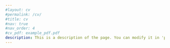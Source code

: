 ```yaml
---
#layout: cv
#permalink: /cv/
#title: cv
#nav: true
#nav_order: 4
#cv_pdf: example_pdf.pdf
description: This is a description of the page. You can modify it in 'pages/_cv.md'. You can also change or remove the top pdf download button.
---
```


